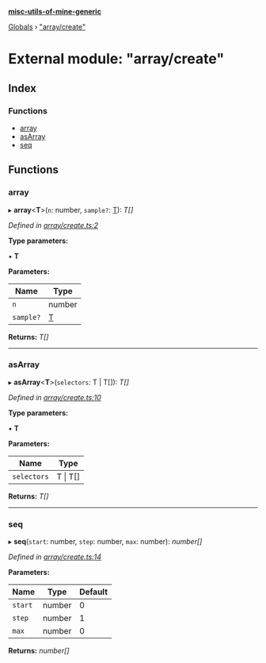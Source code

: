 **[misc-utils-of-mine-generic](../README.md)**

[Globals](../globals.md) › ["array/create"](_array_create_.md)

# External module: "array/create"

## Index

### Functions

* [array](_array_create_.md#array)
* [asArray](_array_create_.md#asarray)
* [seq](_array_create_.md#seq)

## Functions

###  array

▸ **array**<**T**>(`n`: number, `sample?`: [T]()): *T[]*

*Defined in [array/create.ts:2](https://github.com/cancerberoSgx/misc-utils-of-mine/blob/cde2372/misc-utils-of-mine-generic/src/array/create.ts#L2)*

**Type parameters:**

▪ **T**

**Parameters:**

Name | Type |
------ | ------ |
`n` | number |
`sample?` | [T]() |

**Returns:** *T[]*

___

###  asArray

▸ **asArray**<**T**>(`selectors`: T | T[]): *T[]*

*Defined in [array/create.ts:10](https://github.com/cancerberoSgx/misc-utils-of-mine/blob/cde2372/misc-utils-of-mine-generic/src/array/create.ts#L10)*

**Type parameters:**

▪ **T**

**Parameters:**

Name | Type |
------ | ------ |
`selectors` | T \| T[] |

**Returns:** *T[]*

___

###  seq

▸ **seq**(`start`: number, `step`: number, `max`: number): *number[]*

*Defined in [array/create.ts:14](https://github.com/cancerberoSgx/misc-utils-of-mine/blob/cde2372/misc-utils-of-mine-generic/src/array/create.ts#L14)*

**Parameters:**

Name | Type | Default |
------ | ------ | ------ |
`start` | number | 0 |
`step` | number | 1 |
`max` | number | 0 |

**Returns:** *number[]*